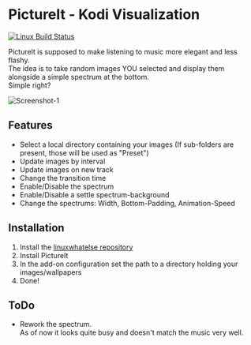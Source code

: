 PictureIt - Kodi Visualization
==============================

[![Linux Build Status](https://travis-ci.org/linuxwhatelse/visualization.pictureit.svg?branch=dev)](https://travis-ci.org/linuxwhatelse/visualization.pictureit)

PictureIt is supposed to make listening to music more elegant and less flashy.<br>
The idea is to take random images YOU selected and display them alongside a simple spectrum at the bottom.<br>
Simple right?

![Screenshot-1](http://i.imgur.com/XTlrbGS.png "Screenshot 1")

## Features
 * Select a local directory containing your images (If sub-folders are present, those will be used as "Preset")
 * Update images by interval
 * Update images on new track
 * Change the transition time
 * Enable/Disable the spectrum
 * Enable/Disable a settle spectrum-background
 * Change the spectrums: Width, Bottom-Padding, Animation-Speed

## Installation
 1. Install the [linuxwhatelse repository](http://linuxwhatelse.de/projects/kodi/repo/repository.linuxwhatelse.zip)
 2. Install PictureIt
 3. In the add-on configuration set the path to a directory holding your images/wallpapers
 4. Done!

## ToDo
 * Rework the spectrum.<br>
As of now it looks quite busy and doesn't match the music very well.<br>
